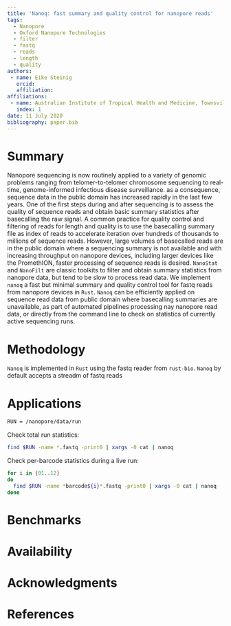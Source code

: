 ```yaml
---
title: 'Nanoq: fast summary and quality control for nanopore reads'
tags:
  - Nanopore
  - Oxford Nanopore Technologies
  - filter 
  - fastq
  - reads
  - length
  - quality
authors:
 - name: Eike Steinig
   orcid: 
   affiliation: 
affiliations:
 - name: Australian Institute of Tropical Health and Medicine, Townsville, Queensland, Australia
   index: 1
date: 11 July 2020
bibliography: paper.bib
---
```


# Summary

Nanopore sequencing is now routinely applied to a variety of genomic problems ranging from telomer-to-telomer chromosome sequencing to real-time, genome-informed infectious disease surveillance. as a consequence, sequence data in the public domain has increased rapidly in the last few years. One of the first steps during and after sequencing is to assess the quality of sequence reads and obtain basic summary statistics after basecalling the raw signal. A common practice for quality control and filtering of reads for length and quality is to use the basecalling summary file as index of reads to accelerate iteration over hundreds of thousands to millions of sequence reads. However, large volumes of basecalled reads are in the public domain where a sequencing summary is not available and with increasing throughput on nanopore devices, including larger devices like the PromethION, faster processing of sequence reads is desired. `NanoStat` and `NanoFilt` are classic toolkits to filter and obtain summary statistics from nanopore data, but tend to be slow to process read data. We implement `nanoq` a fast but minimal summary and quality control tool for fastq reads from nanopore devices in `Rust`. `Nanoq` can be efficiently applied on sequence read data from public domain where basecalling summaries are unavailable,  as part of automated pipelines processing nay nanopore read data, or directly from the command line to check on statistics of currently active sequencing runs.

# Methodology

`Nanoq` is implemented in `Rust` using the fastq reader from `rust-bio`. `Nanoq` by default accepts a streadm of fastq reads

# Applications

```bash
RUN = /nanopore/data/run
```

Check total run statistics:

```bash
find $RUN -name *.fastq -print0 | xargs -0 cat | nanoq
```

Check per-barcode statistics during a live run:

```bash
for i in {01..12}
do
  find $RUN -name *barcode${i}*.fastq -print0 | xargs -0 cat | nanoq
done
```

# Benchmarks

# Availability


# Acknowledgments


# References
